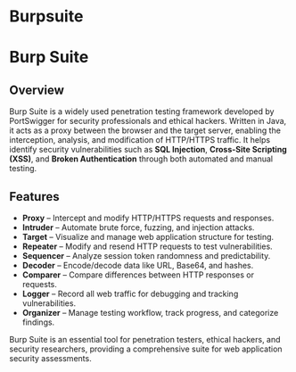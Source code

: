 # Burpsuite
# Burp Suite

## Overview
Burp Suite is a widely used penetration testing framework developed by PortSwigger for security professionals and ethical hackers. Written in Java, it acts as a proxy between the browser and the target server, enabling the interception, analysis, and modification of HTTP/HTTPS traffic. It helps identify security vulnerabilities such as **SQL Injection**, **Cross-Site Scripting (XSS)**, and **Broken Authentication** through both automated and manual testing.

## Features
- **Proxy** – Intercept and modify HTTP/HTTPS requests and responses.
- **Intruder** – Automate brute force, fuzzing, and injection attacks.
- **Target** – Visualize and manage web application structure for testing.
- **Repeater** – Modify and resend HTTP requests to test vulnerabilities.
- **Sequencer** – Analyze session token randomness and predictability.
- **Decoder** – Encode/decode data like URL, Base64, and hashes.
- **Comparer** – Compare differences between HTTP responses or requests.
- **Logger** – Record all web traffic for debugging and tracking vulnerabilities.
- **Organizer** – Manage testing workflow, track progress, and categorize findings.

Burp Suite is an essential tool for penetration testers, ethical hackers, and security researchers, providing a comprehensive suite for web application security assessments.
